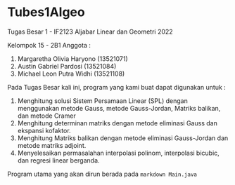 # Tubes1Algeo

Tugas Besar 1 - IF2123 Aljabar Linear dan Geometri 2022

Kelompok 15 - 2B1
Anggota :
1. Margaretha Olivia Haryono (13521071)
2. Austin Gabriel Pardosi (13521084)
3. Michael Leon Putra Widhi (13521108)

Pada Tugas Besar kali ini, program yang kami buat dapat digunakan untuk :
1. Menghitung solusi Sistem Persamaan Linear (SPL) dengan menggunakan metode Gauss, metode Gauss-Jordan, Matriks balikan, dan metode Cramer
2. Menghitung determinan matriks dengan metode eliminasi Gauss dan ekspansi kofaktor.
3. Menghitung Matriks balikan dengan metode eliminasi Gauss-Jordan dan metode matriks adjoint.
4. Menyelesaikan permasalahan interpolasi polinom, interpolasi bicubic, dan regresi linear berganda.

Program utama yang akan dirun berada pada ```markdown Main.java ```
